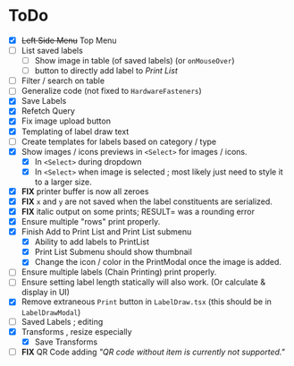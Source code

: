 # ToDo


* [x] ~~Left Side Menu~~ Top Menu
* [ ] List saved labels
  * [ ] Show image in table (of saved labels) (or `onMouseOver`)
  * [ ] button to directly add label to *Print List*
* [ ] Filter / search on table
* [ ] Generalize code (not fixed to `HardwareFasteners`)
* [x] Save Labels
* [x] Refetch Query
* [x] Fix image upload button
* [x] Templating of label draw text
* [ ] Create templates for labels based on category / type
* [x] Show images / icons previews in `<Select>` for images / icons.
  * [x] In `<Select>` during dropdown
  * [x] In `<Select>` when image is selected ; most likely just need to style it to a larger size.
* [x] **FIX** printer buffer is now all zeroes
* [x] **FIX** `x` and `y` are not saved when the label constituents are serialized.
* [x] **FIX** italic output on some prints; RESULT= was a rounding error
* [x] Ensure multiple "rows" print properly.
* [x] Finish Add to Print List and Print List submenu
  * [x] Ability to add labels to PrintList
  * [x] Print List Submenu should show thumbnail
  * [x] Change the icon / color in the PrintModal once the image is added.
* [ ] Ensure multiple labels (Chain Printing) print properly.
* [ ] Ensure setting label length statically will also work. (Or calculate & display in UI)
* [x] Remove extraneous `Print` button in `LabelDraw.tsx` (this should be in `LabelDrawModal`)
* [ ] Saved Labels ; editing
* [x] Transforms , resize especially 
  * [x] Save Transforms
* [ ] **FIX** QR Code adding _"QR code without item is currently not supported."_